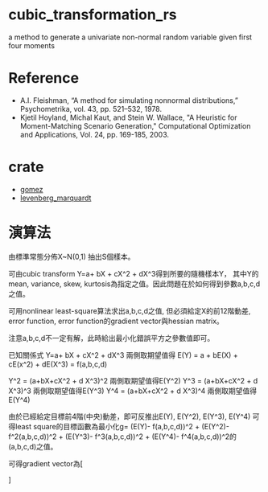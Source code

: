 # cubic_transformation_rs
 a method to generate a univariate non-normal random variable given first four moments

# Reference

* A.I. Fleishman, “A method for simulating nonnormal distributions,” Psychometrika, vol. 43, pp. 521–532, 1978.
* Kjetil Hoyland, Michal Kaut, and Stein W. Wallace, "A Heuristic for Moment-Matching Scenario Generation," Computational Optimization and Applications, Vol. 24, pp. 169-185, 2003.

# crate

* [gomez](https://docs.rs/gomez/latest/gomez/index.html)
* [levenberg_marquardt](https://docs.rs/levenberg-marquardt/latest/levenberg_marquardt/)

# 演算法

由標準常態分佈X~N(0,1) 抽出S個樣本。

可由cubic transform Y=a+ bX + cX^2 + dX^3得到所要的隨機樣本Y，
其中Y的mean, variance, skew, kurtosis為指定之值。因此問題在於如何得到參數a,b,c,d之值。

可用nonlinear least-square算法求出a,b,c,d之值, 但必須給定X的前12階動差, error function, 
error function的gradient vector與hessian matrix。

注意a,b,c,d不一定有解，此時給出最小化錯誤平方之參數值即可。

已知關係式 Y=a+ bX + cX^2 + dX^3
兩側取期望值得 E(Y) = a + bE(X) + cE(x^2) + dE(X^3) = f(a,b,c,d)

Y^2 = (a+bX+cX^2 + d X^3)^2  兩側取期望值得E(Y^2)
Y^3 = (a+bX+cX^2 + d X^3)^3  兩側取期望值得E(Y^3)
Y^4 = (a+bX+cX^2 + d X^3)^4  兩側取期望值得E(Y^4)

由於已經給定目標前4階(中央)動差，即可反推出E(Y), E(Y^2), E(Y^3), E(Y^4)
可得least square的目標函數為最小化g=
    (E(Y)- f(a,b,c,d))^2 +
    (E(Y^2)- f^2(a,b,c,d))^2 +
    (E(Y^3)- f^3(a,b,c,d))^2 +
    (E(Y^4)- f^4(a,b,c,d))^2的(a,b,c,d)之值。


可得gradient vector為[


]
 

